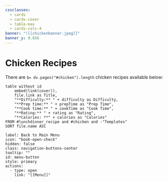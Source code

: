 ```yaml
---
cssclasses:
  - cards
  - cards-cover
  - table-max
  - cards-cols-4
banner: "![[chickenbanner.jpeg]]"
banner_y: 0.656
---
```

# Chicken Recipes

There are `$= dv.pages("#chicken").length` chicken recipes available below:
```dataview
table without id
	embed(link(cover)),
	file.link as Title,
	"**Difficulty:** " + difficulty as Difficulty,
	"**Prep time:** " + prepTime as "Prep Time",
	"**Cook time:** " + cookTime as "Cook Time",
	"**Rating:** " + rating as "Rating",
	"**Calories: **" + calories as "Calories"
FROM #lunchdinner_recipe and #chicken and -"Templates"
SORT file.name ASC
```



```meta-bind-button
label: Back to Main Menu
icon: "book-open-check"
hidden: false
class: navigation-buttons-center
tooltip: ""
id: menu-button
style: primary
actions:
  - type: open
    link: "[[Menu]]"

```
 

